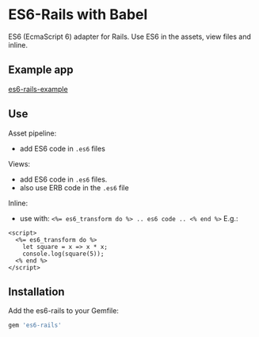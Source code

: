 # ES6-Rails with Babel
ES6 (EcmaScript 6) adapter for Rails. Use ES6 in the assets, view files and inline.

## Example app

[es6-rails-example](https://github.com/es6-rails/es6-rails-example)

## Use
Asset pipeline: 
- add ES6 code in `.es6` files

Views:
- add ES6 code in `.es6` files.
- also use ERB code in the `.es6` file

Inline:
- use with: `<%= es6_transform do %> .. es6 code .. <% end %>`
E.g.:
```
<script>
  <%= es6_transform do %>
    let square = x => x * x;
    console.log(square(5));
  <% end %>
</script>
```

## Installation
Add the es6-rails to your Gemfile:

~~~ruby
gem 'es6-rails'
~~~
